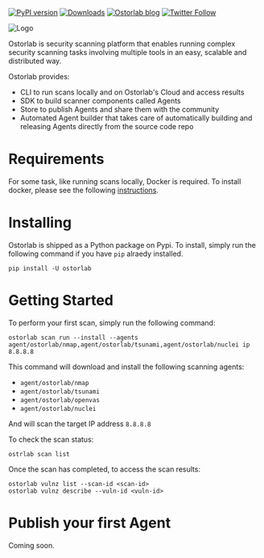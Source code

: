[![PyPI version](https://badge.fury.io/py/ostorlab.svg)](https://badge.fury.io/py/ostorlab)
[![Downloads](https://pepy.tech/badge/ostorlab/month)](https://pepy.tech/project/ostorlab)
[![Ostorlab blog](https://img.shields.io/badge/blog-ostorlab%20news-red)](https://blog.ostorlab.co/)
[![Twitter Follow](https://img.shields.io/twitter/follow/ostorlabsec.svg?style=social)](https://twitter.com/ostorlabsec)

![Logo](https://github.com/Ostorlab/ostorlab/raw/main/images/Ostorlab.png)

Ostorlab is security scanning platform that enables running complex security scanning tasks involving multiple tools
in an easy, scalable and distributed way.

Ostorlab provides:

* CLI to run scans locally and on Ostorlab's Cloud and access results
* SDK to build scanner components called Agents
* Store to publish Agents and share them with the community
* Automated Agent builder that takes care of automatically building and releasing Agents directly from the source code repo

# Requirements

For some task, like running scans locally, Docker is required. To install docker, please see the following
[instructions](https://docs.docker.com/get-docker/).

# Installing

Ostorlab is shipped as a Python package on Pypi. To install, simply run the following command if you have `pip` alraedy
installed.

```shell
pip install -U ostorlab
```

# Getting Started

To perform your first scan, simply run the following command:

```shell
ostorlab scan run --install --agents agent/ostorlab/nmap,agent/ostorlab/tsunami,agent/ostorlab/nuclei ip 8.8.8.8
```

This command will download and install the following scanning agents:

* `agent/ostorlab/nmap`
* `agent/ostorlab/tsunami`
* `agent/ostorlab/openvas`
* `agent/ostorlab/nuclei`

And will scan the target IP address `8.8.8.8`

To check the scan status:

```shell
ostrlab scan list
```

Once the scan has completed, to access the scan results:

```shell
ostorlab vulnz list --scan-id <scan-id>
ostorlab vulnz describe --vuln-id <vuln-id>
```

# Publish your first Agent

Coming soon.



